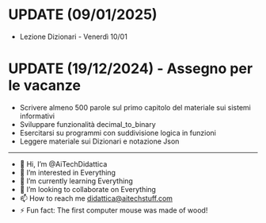 # UPDATE (09/01/2025) 
- Lezione Dizionari - Venerdì 10/01

# UPDATE (19/12/2024) - Assegno per le vacanze
- Scrivere almeno 500 parole sul primo capitolo del materiale sui sistemi informativi
- Sviluppare funzionalità decimal_to_binary
- Esercitarsi su programmi con suddivisione logica in funzioni 
- Leggere materiale sui Dizionari e notazione Json
---

- 👋 Hi, I’m @AiTechDidattica
- 👀 I’m interested in Everything
- 🌱 I’m currently learning Everything
- 💞️ I’m looking to collaborate on Everything
- 📫 How to reach me didattica@aitechstuff.com
- ⚡ Fun fact: The first computer mouse was made of wood!

<!---
AiTechDidattica/AiTechDidattica is a ✨ special ✨ repository because its `README.md` (this file) appears on your GitHub profile.
You can click the Preview link to take a look at your changes.
--->

